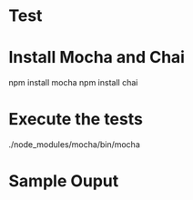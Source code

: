 # Test

# Install Mocha and Chai
npm install mocha
npm install chai

# Execute the tests
./node_modules/mocha/bin/mocha

# Sample Ouput

